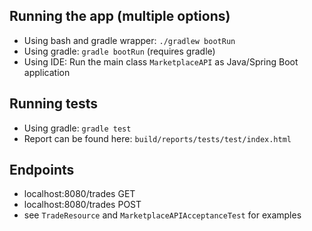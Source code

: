 ## Running the app (multiple options)
- Using bash and gradle wrapper: ```./gradlew bootRun```
- Using gradle: ```gradle bootRun``` (requires gradle)
- Using IDE: Run the main class ```MarketplaceAPI``` as Java/Spring Boot application

## Running tests
- Using gradle: ```gradle test```
- Report can be found here: ```build/reports/tests/test/index.html```

## Endpoints
- localhost:8080/trades GET
- localhost:8080/trades POST
- see ```TradeResource``` and ```MarketplaceAPIAcceptanceTest``` for examples